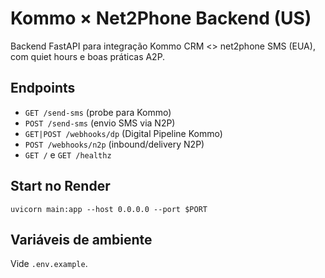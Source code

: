 
# Kommo × Net2Phone Backend (US)

Backend FastAPI para integração Kommo CRM <> net2phone SMS (EUA), com quiet hours e boas práticas A2P.

## Endpoints
- `GET /send-sms` (probe para Kommo)
- `POST /send-sms` (envio SMS via N2P)
- `GET|POST /webhooks/dp` (Digital Pipeline Kommo)
- `POST /webhooks/n2p` (inbound/delivery N2P)
- `GET /` e `GET /healthz`

## Start no Render
```
uvicorn main:app --host 0.0.0.0 --port $PORT
```

## Variáveis de ambiente
Vide `.env.example`.
